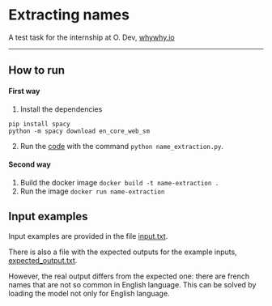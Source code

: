 # Extracting names
A test task for the internship at O. Dev, [whywhy.io](whywhy.io)

---

## How to run
#### First way
1. Install the dependencies 
```
pip install spacy
python -m spacy download en_core_web_sm
```
2. Run the [code](../name_extraction.py) with the command `python name_extraction.py`.

#### Second way
1. Build the docker image `docker build -t name-extraction .`
2. Run the image `docker run name-extraction`

## Input examples
Input examples are provided in the file [input.txt](../input.txt).

There is also a file with the expected outputs for the example inputs, [expected_output.txt](../expected_output.txt).

However, the real output differs from the expected one: there are french names that are not so common in English language. This can be solved by loading the model not only for English language.
